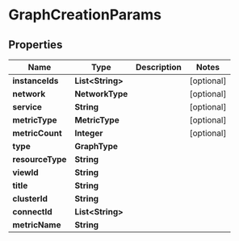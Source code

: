 

# GraphCreationParams


## Properties

Name | Type | Description | Notes
------------ | ------------- | ------------- | -------------
**instanceIds** | **List&lt;String&gt;** |  |  [optional]
**network** | **NetworkType** |  |  [optional]
**service** | **String** |  |  [optional]
**metricType** | **MetricType** |  |  [optional]
**metricCount** | **Integer** |  |  [optional]
**type** | **GraphType** |  | 
**resourceType** | **String** |  | 
**viewId** | **String** |  | 
**title** | **String** |  | 
**clusterId** | **String** |  | 
**connectId** | **List&lt;String&gt;** |  | 
**metricName** | **String** |  | 



